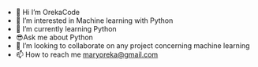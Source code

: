 - 👋 Hi I’m OrekaCode
- 👀 I’m interested in Machine learning with Python 
- 🌱 I’m currently learning Python
-  😎Ask me about Python 
- 💞️ I’m looking to collaborate on any project concerning machine learning 
- 📫 How to reach me maryoreka@gmail.com

<!---
OrekaCode/OrekaCode is a ✨ special ✨ repository because its `README.md` (this file) appears on your GitHub profile.
You can click the Preview link to take a look at your changes.
--->
